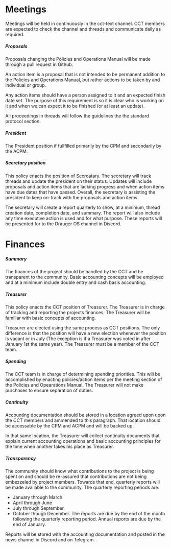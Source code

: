 # Meetings

Meetings will be held in continuously in the cct-text channel.  CCT members are expected to check the channel and threads and communicate daily as required.  

##### Proposals

Proposals changing the Policies and Operations Manual will be made through a pull request in Github.

An action item is a proposal that is not intended to be permanent addition to the Policies and Operations Manual, but rather actions to be taken by and individual or group.

Any action items should have a person assigned to it and an expected finish date set.  The purpose of this requirement is so it is clear who is working on it and when we can expect it to be finished (or at least an update).

All proceedings in threads will follow the guidelines the the standard protocol section.

##### President

The President position if fullfilled primarily by the CPM and secondarily by the ACPM.

##### Secretary position

This policy enacts the position of Secreatary.  The secretary will track threads and update the president on their status.  Updates will include proposals and action items that are lacking progress and when action items have due dates that have passed.  Overall, the secretary is assisting the president to keep on-track with the proposals and action items.

The secretary will create a report quarterly to show, at a minimum, thread creation date, completion date, and summary.  The report will also include any time executive action is used and for what purpose.  These reports will be presented for to the Drauger OS channel in Discord.

# Finances

##### Summary

The finances of the project should be handled by the CCT and be transparent to the community.  Basic accounting concepts will be employed and at a minimum include double entry and cash basis accounting.

##### Treasurer

This policy enacts the CCT position of Treasurer.  The Treasurer is in charge of tracking and reporting the projects finances.  The Treasurer will be familiar with basic concepts of accounting.

Treasurer are elected using the same process as CCT positions.  The only difference is that the position will have a new election whenever the position is vacant or in July (The exception is if a Treasurer was voted in after January 1st the same year).  The Treasurer must be a member of the CCT team.

##### Spending

The CCT team is in charge of determining spending priorities.  This will be accomplished by enacting policies/action items per the meeting section of the Policies and Opearations Manual.  The Treasurer will not make purchases to ensure separation of duties.

##### Continuity

Accounting documentation should be stored in a location agreed upon upon the CCT members and ammended to this paragraph.  That location should be accessable by the CPM and ACPM and will be backed up.

In that same location, the Treasurer will collect continuity documents that explain current accounting operations and basic accounting principles for the time when another takes his place as Treasurer.

##### Transparency

The community should know what contributions to the project is being spent on and should be re-assured that contributions are not being embezzeled by project members.  Towards that end, quarterly reports will be made available to the community.  The quarterly reporting periods are:
- January through March
- April through June
- July through September
- October though December.
The reports are due by the end of the month following the quarterly reporting period.  Annual reports are due by the end of January.

Reports will be stored with the accounting documentation and posted in the news channel in Discord and on Telegram.

